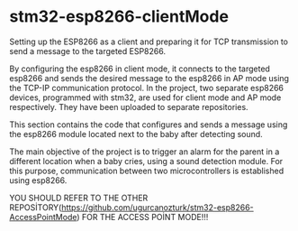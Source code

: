 # stm32-esp8266-clientMode
 Setting up the ESP8266 as a client and preparing it for TCP transmission to send a message to the targeted ESP8266.
 
 By configuring the esp8266 in client mode, it connects to the targeted esp8266 and sends the desired message to the esp8266 in AP mode using the TCP-IP communication protocol. 
 In the project, two separate esp8266 devices, programmed with stm32, are used for client mode and AP mode respectively.
 They have been uploaded to separate repositories.
 
 This section contains the code that configures and sends a message using the esp8266 module located next to the baby after detecting sound.
 
 The main objective of the project is to trigger an alarm for the parent in a different location when a baby cries, using a sound detection module. 
 For this purpose, communication between two microcontrollers is established using esp8266.
 
 YOU SHOULD REFER TO THE OTHER REPOSİTORY(https://github.com/ugurcanozturk/stm32-esp8266-AccessPointMode) FOR THE ACCESS POİNT MODE!!!
